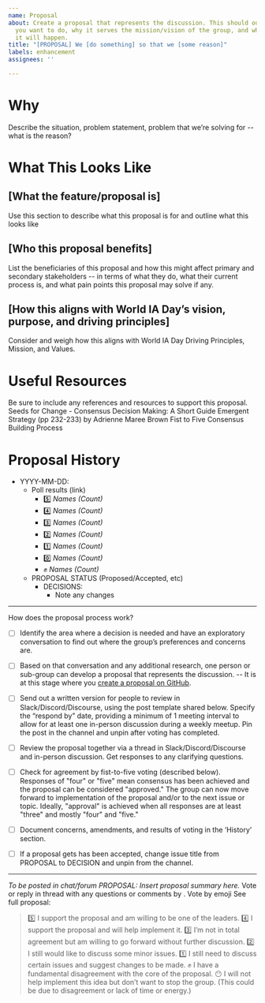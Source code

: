 ```yaml
---
name: Proposal
about: Create a proposal that represents the discussion. This should outline what
  you want to do, why it serves the mission/vision of the group, and who/what/when/where/how
  it will happen.
title: "[PROPOSAL] We [do something] so that we [some reason]"
labels: enhancement
assignees: ''

---
```


# Why
Describe the situation, problem statement, problem that we’re solving for -- what is the reason? 

# What This Looks Like

## [What the feature/proposal is]
Use this section to describe what this proposal is for and outline what this looks like

## [Who this proposal benefits]
List the beneficiaries of this proposal and how this might affect primary and secondary stakeholders -- in terms of what they do, what their current process is, and what pain points this proposal may solve if any. 

## [How this aligns with World IA Day’s vision, purpose, and driving principles]
Consider and weigh how this aligns with World IA Day Driving Principles, Mission, and Values. 

# Useful Resources
Be sure to include any references and resources to support this proposal. 
Seeds for Change - Consensus Decision Making: A Short Guide
Emergent Strategy (pp 232-233) by Adrienne Maree Brown
Fist to Five Consensus Building Process

# Proposal History
* YYYY-MM-DD: 
   * Poll results (link)
      * :five:  _Names (Count)_ 
      * :four: _Names (Count)_ 
      * :three: _Names (Count)_ 
      * :two: _Names (Count)_ 
      * :one: _Names (Count)_ 
      * :zero: _Names (Count)_
      * :fist:  _Names (Count)_
   * PROPOSAL STATUS (Proposed/Accepted, etc)
      * DECISIONS: 
         * Note any changes

----
How does the proposal process work? 

- [ ] Identify the area where a decision is needed and have an exploratory conversation to find out where the group’s preferences and concerns are.
- [ ] Based on that conversation and any additional research, one person or sub-group can develop a proposal that represents the discussion. --  It is at this stage where you [create a proposal on GitHub](https://github.com/worldiaday/board-commitees/issues/new/choose). 
- [ ] Send out a written version for people to review in Slack/Discord/Discourse, using the post template shared below. Specify the “respond by” date, providing a minimum of 1 meeting interval to allow for at least one in-person discussion during a weekly meetup. Pin the post in the channel and unpin after voting has completed.
- [ ] Review the proposal together via a thread in Slack/Discord/Discourse and in-person discussion. Get responses to any clarifying questions.
- [ ] Check for agreement by fist-to-five voting (described below). Responses of "four" or "five" mean consensus has been achieved and the proposal can be considered "approved." The group can now move forward to implementation of the proposal and/or to the next issue or topic. Ideally, "approval" is achieved when all responses are at least "three" and mostly "four" and "five."
- [ ] Document concerns, amendments, and results of voting in the ‘History’ section.
- [ ]  If a proposal gets has been accepted, change issue title from PROPOSAL to DECISION and unpin from the channel.


----

_To be posted in chat/forum_
*PROPOSAL: _Insert proposal summary here._*
Vote or reply in thread with any questions or comments by *<insert date>*. Vote by emoji
See full proposal: <insert link to GitHub issue>

>:five: I support the proposal and am willing to be one of the leaders.
>:four: I support the proposal and will help implement it.
>:three: I’m not in total agreement but am willing to go forward without further discussion.
>:two: I still would like to discuss some minor issues.
>:one: I still need to discuss certain issues and suggest changes to be made.
>:fist: I have a fundamental disagreement with the core of the proposal.
>:no_mouth: I will not help implement this idea but don’t want to stop the group. (This could be due to disagreement or lack of time or energy.)
